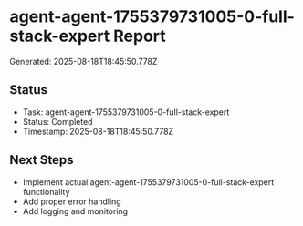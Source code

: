 # agent-agent-1755379731005-0-full-stack-expert Report

Generated: 2025-08-18T18:45:50.778Z

## Status
- Task: agent-agent-1755379731005-0-full-stack-expert
- Status: Completed
- Timestamp: 2025-08-18T18:45:50.778Z

## Next Steps
- Implement actual agent-agent-1755379731005-0-full-stack-expert functionality
- Add proper error handling
- Add logging and monitoring
